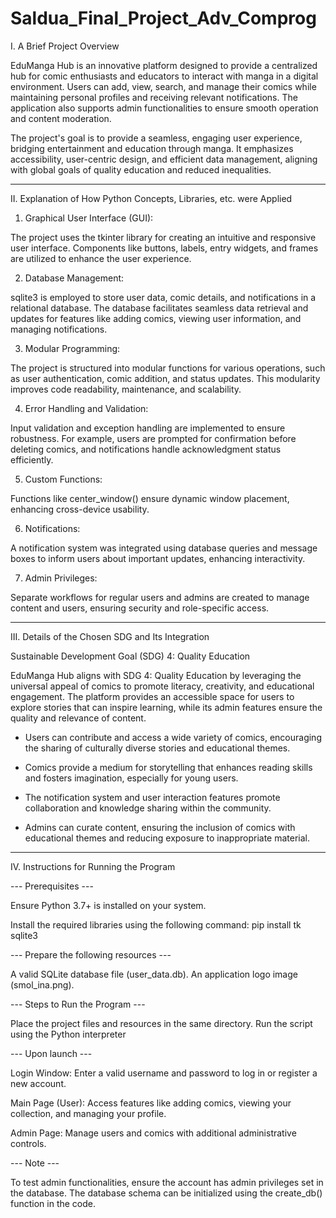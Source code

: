# Saldua_Final_Project_Adv_Comprog

I. A Brief Project Overview

  EduManga Hub is an innovative platform designed to provide a centralized hub for comic enthusiasts and educators to interact with manga in a digital environment. Users can add, view, search, and manage their comics while maintaining personal profiles and receiving relevant notifications. The application also supports admin functionalities to ensure smooth operation and content moderation.

  The project's goal is to provide a seamless, engaging user experience, bridging entertainment and education through manga. It emphasizes accessibility, user-centric design, and efficient data management, aligning with global goals of quality education and reduced inequalities.

-------------------------------------------------------------------------------------------------------------------------------------------------------------

II. Explanation of How Python Concepts, Libraries, etc. were Applied

1. Graphical User Interface (GUI):

The project uses the tkinter library for creating an intuitive and responsive user interface. Components like buttons, labels, entry widgets, and frames are utilized to enhance the user experience.


2. Database Management:

sqlite3 is employed to store user data, comic details, and notifications in a relational database. The database facilitates seamless data retrieval and updates for features like adding comics, viewing user information, and managing notifications.


3. Modular Programming:

The project is structured into modular functions for various operations, such as user authentication, comic addition, and status updates. This modularity improves code readability, maintenance, and scalability.


4. Error Handling and Validation:

Input validation and exception handling are implemented to ensure robustness. For example, users are prompted for confirmation before deleting comics, and notifications handle acknowledgment status efficiently.


5. Custom Functions:

Functions like center_window() ensure dynamic window placement, enhancing cross-device usability.


6. Notifications:

A notification system was integrated using database queries and message boxes to inform users about important updates, enhancing interactivity.


7. Admin Privileges:

Separate workflows for regular users and admins are created to manage content and users, ensuring security and role-specific access.

-------------------------------------------------------------------------------------------------------------------------------------------------------------

III. Details of the Chosen SDG and Its Integration

Sustainable Development Goal (SDG) 4: Quality Education


  EduManga Hub aligns with SDG 4: Quality Education by leveraging the universal appeal of comics to promote literacy, creativity, and educational engagement. The platform provides an accessible space for users to explore stories that can inspire learning, while its admin features ensure the quality and relevance of content.

* Users can contribute and access a wide variety of comics, encouraging the sharing of culturally diverse stories and educational themes.

* Comics provide a medium for storytelling that enhances reading skills and fosters imagination, especially for young users.

* The notification system and user interaction features promote collaboration and knowledge sharing within the community.

* Admins can curate content, ensuring the inclusion of comics with educational themes and reducing exposure to inappropriate material.

-------------------------------------------------------------------------------------------------------------------------------------------------------------

IV. Instructions for Running the Program

--- Prerequisites ---

Ensure Python 3.7+ is installed on your system.

Install the required libraries using the following command:
pip install tk sqlite3


--- Prepare the following resources ---

A valid SQLite database file (user_data.db).
An application logo image (smol_ina.png).


--- Steps to Run the Program ---

Place the project files and resources in the same directory.
Run the script using the Python interpreter


--- Upon launch ---


Login Window: Enter a valid username and password to log in or register a new account.


Main Page (User): Access features like adding comics, viewing your collection, and managing your profile.


Admin Page: Manage users and comics with additional administrative controls.


--- Note ---

To test admin functionalities, ensure the account has admin privileges set in the database.
The database schema can be initialized using the create_db() function in the code.
